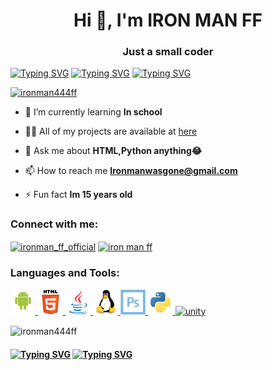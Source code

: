 <h1 align="center">Hi 👋, I'm IRON MAN FF</h1>
<h3 align="center">Just a small coder</h3>
<a href="https://git.io/typing-svg"><img src="https://readme-typing-svg.demolab.com?font=Anonymous+Pro&weight=900&size=35&duration=4000&pause=950&color=FF0000&center=true&lines=IRON+MAN+FF" alt="Typing SVG" /></a>
<a href="https://git.io/typing-svg"><img src="https://readme-typing-svg.demolab.com?font=Heebo&weight=900&size=35&duration=3000&pause=1050&color=87FF21&center=true&lines=CODER" alt="Typing SVG" /></a>
<a href="https://git.io/typing-svg"><img src="https://readme-typing-svg.demolab.com?font=Fira+Code&weight=900&size=35&duration=3000&pause=1050&color=FF0000&center=true&lines=HTML;PYTHON;TURTLE+GRAPICS;ETC" alt="Typing SVG" /></a>

<p align="left"> <a href="https://github.com/ryo-ma/github-profile-trophy"><img src="https://github-profile-trophy.vercel.app/?username=ironman444ff" alt="ironman444ff" /></a> </p>

- 🌱 I’m currently learning **In school**

- 👨‍💻 All of my projects are available at [here](https://github.com/IRONMAN444FF?tab=repositories)

- 💬 Ask me about **HTML,Python anything😂**

- 📫 How to reach me **Ironmanwasgone@gmail.com**

- ⚡ Fun fact **Im 15 years old**

<h3 align="left">Connect with me:</h3>
<p align="left">
<a href="https://instagram.com/ironman_ff_official" target="blank"><img align="center" src="https://raw.githubusercontent.com/rahuldkjain/github-profile-readme-generator/master/src/images/icons/Social/instagram.svg" alt="ironman_ff_official" height="30" width="40" /></a>
<a href="https://www.youtube.com/c/iron man ff" target="blank"><img align="center" src="https://raw.githubusercontent.com/rahuldkjain/github-profile-readme-generator/master/src/images/icons/Social/youtube.svg" alt="iron man ff" height="30" width="40" /></a>
</p>

<h3 align="left">Languages and Tools:</h3>
<p align="left"> <a href="https://developer.android.com" target="_blank" rel="noreferrer"> <img src="https://raw.githubusercontent.com/devicons/devicon/master/icons/android/android-original-wordmark.svg" alt="android" width="40" height="40"/> </a> <a href="https://www.w3.org/html/" target="_blank" rel="noreferrer"> <img src="https://raw.githubusercontent.com/devicons/devicon/master/icons/html5/html5-original-wordmark.svg" alt="html5" width="40" height="40"/> </a> <a href="https://www.java.com" target="_blank" rel="noreferrer"> <img src="https://raw.githubusercontent.com/devicons/devicon/master/icons/java/java-original.svg" alt="java" width="40" height="40"/> </a> <a href="https://www.linux.org/" target="_blank" rel="noreferrer"> <img src="https://raw.githubusercontent.com/devicons/devicon/master/icons/linux/linux-original.svg" alt="linux" width="40" height="40"/> </a> <a href="https://www.photoshop.com/en" target="_blank" rel="noreferrer"> <img src="https://raw.githubusercontent.com/devicons/devicon/master/icons/photoshop/photoshop-line.svg" alt="photoshop" width="40" height="40"/> </a> <a href="https://www.python.org" target="_blank" rel="noreferrer"> <img src="https://raw.githubusercontent.com/devicons/devicon/master/icons/python/python-original.svg" alt="python" width="40" height="40"/> </a> <a href="https://unity.com/" target="_blank" rel="noreferrer"> <img src="https://www.vectorlogo.zone/logos/unity3d/unity3d-icon.svg" alt="unity" width="40" height="40"/> </a> </p>

<p><img align="center" src="https://github-readme-stats.vercel.app/api/top-langs?username=ironman444ff&show_icons=true&theme=dark&title_color=ff0000&text_color=00ff00&hide_border=true&locale=en&layout=compact" alt="ironman444ff" /></p>
<h4><a href="https://git.io/typing-svg"><img src="https://readme-typing-svg.demolab.com?font=Serif&weight=900&size=35&duration=2000&pause=800&color=FFF744&lines=ABOUT+ME+%3A-(" alt="Typing SVG" /></a>
<a href="https://git.io/typing-svg"><img src="https://readme-typing-svg.demolab.com?font=Raleway&weight=900&size=15&duration=2000&pause=300&color=FF0000&center=true&lines=EVERY+DAY+WHEN+I+WAKE+UP+IM+IN+FUKING+PAIN+AGAIN" alt="Typing SVG" /></a>
